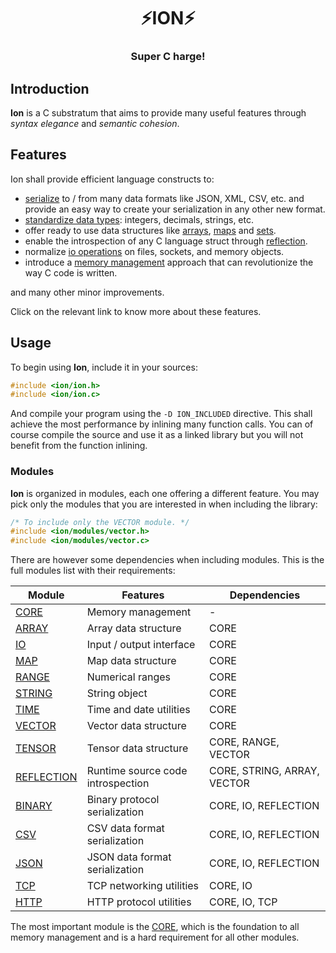 <div align="center">
  <h1>⚡️ION⚡️</h1>
  <h3>Super C harge!</h3>
</div>

## Introduction

__Ion__ is a C substratum that aims to provide many useful features through *syntax
elegance* and *semantic cohesion*.

## Features

Ion shall provide efficient language constructs to:

  - [serialize](doc/serialization.md) to / from many data formats like JSON, XML, CSV,
    etc. and provide an easy way to create your serialization in any other new format.
  - [standardize data types](doc/data-types.md): integers, decimals, strings, etc.
  - offer ready to use data structures like [arrays](doc/array.md), [maps](doc/map.md)
    and [sets](doc/set.md).
  - enable the introspection of any C language struct through
    [reflection](doc/reflection.md).
  - normalize [io operations](doc/io.md) on files, sockets, and memory objects.
  - introduce a [memory management](doc/memory.md) approach that can revolutionize
    the way C code is written.

and many other minor improvements.

Click on the relevant link to know more about these features.

## Usage

To begin using __Ion__, include it in your sources:

```c
#include <ion/ion.h>
#include <ion/ion.c>
```

And compile your program using the `-D ION_INCLUDED` directive. This shall achieve the
most performance by inlining many function calls. You can of course compile the source
and use it as a linked library but you will not benefit from the function inlining.

### Modules

__Ion__ is organized in modules, each one offering a different feature. You may pick
only the modules that you are interested in when including the library:

```c
/* To include only the VECTOR module. */
#include <ion/modules/vector.h>
#include <ion/modules/vector.c>
```

There are however some dependencies when including modules. This is the full modules
list with their requirements:

| Module                                  | Features                          | Dependencies                |
|-----------------------------------------|-----------------------------------|-----------------------------|
| [CORE](doc/modules/core.md)             | Memory management                 | -                           |
| [ARRAY](doc/modules/array.md)           | Array data structure              | CORE                        |
| [IO](doc/modules/io.md)                 | Input / output interface          | CORE                        |
| [MAP](doc/modules/map.md)               | Map data structure                | CORE                        |
| [RANGE](doc/modules/range.md)           | Numerical ranges                  | CORE                        |
| [STRING](doc/modules/string.md)         | String object                     | CORE                        |
| [TIME](doc/modules/time.md)             | Time and date utilities           | CORE                        |
| [VECTOR](doc/modules/vector.md)         | Vector data structure             | CORE                        |
| [TENSOR](doc/modules/tensor.md)         | Tensor data structure             | CORE, RANGE, VECTOR         |
| [REFLECTION](doc/modules/reflection.md) | Runtime source code introspection | CORE, STRING, ARRAY, VECTOR |
| [BINARY](doc/modules/binary.md)         | Binary protocol serialization     | CORE, IO, REFLECTION        |
| [CSV](doc/modules/csv.md)               | CSV data format serialization     | CORE, IO, REFLECTION        |
| [JSON](doc/modules/json.md)             | JSON data format serialization    | CORE, IO, REFLECTION        |
| [TCP](doc/modules/tcp.md)               | TCP networking utilities          | CORE, IO                    |
| [HTTP](doc/modules/http.md)             | HTTP protocol utilities           | CORE, IO, TCP               |

The most important module is the [CORE](doc/modules/core.md), which is the foundation
to all memory management and is a hard requirement for all other modules.
